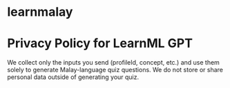 # learnmalay
# Privacy Policy for LearnML GPT  
We collect only the inputs you send (profileId, concept, etc.) and use them solely to generate Malay-language quiz questions. We do not store or share personal data outside of generating your quiz.  
